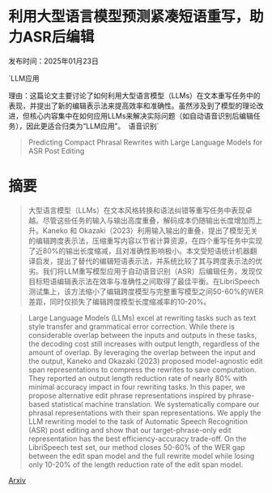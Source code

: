 # 利用大型语言模型预测紧凑短语重写，助力ASR后编辑

发布时间：2025年01月23日

`LLM应用

理由：这篇论文主要讨论了如何利用大型语言模型（LLMs）在文本重写任务中的表现，并提出了新的编辑表示法来提高效率和准确性。虽然涉及到了模型的理论改进，但核心内容集中在如何应用LLMs来解决实际问题（如自动语音识别后编辑任务），因此更适合归类为“LLM应用”。` `语音识别`

> Predicting Compact Phrasal Rewrites with Large Language Models for ASR Post Editing

# 摘要

> 大型语言模型（LLMs）在文本风格转换和语法纠错等重写任务中表现卓越。尽管这些任务的输入与输出高度重叠，解码成本仍随输出长度增加而上升。Kaneko 和 Okazaki（2023）利用输入输出的重叠，提出了模型无关的编辑跨度表示法，压缩重写内容以节省计算资源，在四个重写任务中实现了近80%的输出长度缩减，且对准确性影响极小。本文受短语统计机器翻译启发，提出了替代的编辑短语表示法，并系统比较了其与跨度表示法的优劣。我们将LLM重写模型应用于自动语音识别（ASR）后编辑任务，发现仅目标短语编辑表示法在效率与准确性之间取得了最佳平衡。在LibriSpeech测试集上，该方法缩小了编辑跨度模型与完整重写模型之间50-60%的WER差距，同时仅损失了编辑跨度模型长度缩减率的10-20%。

> Large Language Models (LLMs) excel at rewriting tasks such as text style transfer and grammatical error correction. While there is considerable overlap between the inputs and outputs in these tasks, the decoding cost still increases with output length, regardless of the amount of overlap. By leveraging the overlap between the input and the output, Kaneko and Okazaki (2023) proposed model-agnostic edit span representations to compress the rewrites to save computation. They reported an output length reduction rate of nearly 80% with minimal accuracy impact in four rewriting tasks. In this paper, we propose alternative edit phrase representations inspired by phrase-based statistical machine translation. We systematically compare our phrasal representations with their span representations. We apply the LLM rewriting model to the task of Automatic Speech Recognition (ASR) post editing and show that our target-phrase-only edit representation has the best efficiency-accuracy trade-off. On the LibriSpeech test set, our method closes 50-60% of the WER gap between the edit span model and the full rewrite model while losing only 10-20% of the length reduction rate of the edit span model.

[Arxiv](https://arxiv.org/abs/2501.13831)